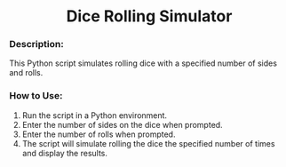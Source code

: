 <div align="center">

# Dice Rolling Simulator

</div>

### Description:
This Python script simulates rolling dice with a specified number of sides and rolls.

### How to Use:
1. Run the script in a Python environment.
2. Enter the number of sides on the dice when prompted.
3. Enter the number of rolls when prompted.
4. The script will simulate rolling the dice the specified number of times and display the results.
